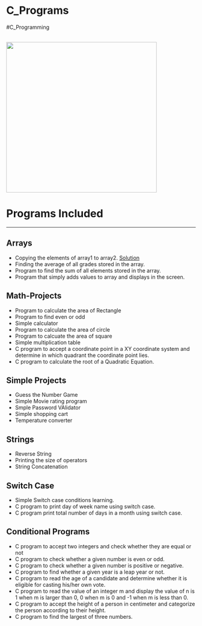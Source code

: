 # C_Programs

#C_Programming

<br>
<img height="400" width="400" src="https://images.unsplash.com/photo-1520509414578-d9cbf09933a1?ixlib=rb-1.2.1&ixid=eyJhcHBfaWQiOjEyMDd9&auto=format&fit=crop&w=349&q=80" >
</br>
<h1>Programs Included</h1>
<hr />
<h2>Arrays</h2>
<ul>
  <li>Copying the elements of array1 to array2. <a href="https://github.com/sagar608/C_Programs/Array">Solution</a></li>
  <li>Finding the average of all grades stored in the array.</li>
  <li>Program to find the sum of all elements stored in the array.</li>
  <li>Program that simply adds values to array and displays in the screen.</li>
</ul>
<h2>Math-Projects</h2>
<ul>
  <li>Program to calculate the area of Rectangle</li>
  <li>Program to find even or odd</li>
  <li>Simple calculator</li>
  <li>Program to calculate the area of circle</li>
  <li>Program to calcuate the area of square</li>
  <li>Simple multiplication table</li>
   <li>C program to accept a coordinate point in a XY coordinate system and determine in which quadrant the coordinate point lies.</li>
  <li> C program to calculate the root of a Quadratic Equation.</li>
 
</ul>
<h2>Simple Projects</h2>
<ul>
  <li>Guess the Number Game</li>
  <li>Simple Movie rating program</li>
  <li>Smple Password VAlidator</li>
  <li>Simple shopping cart</li>
  <li> Temperature converter </li>
 </ul>
<h2>Strings</h2>
<ul>
  <li>Reverse String</li>
  <li>Printing the size of operators</li>
  <li>String Concatenation</li>
</ul>
<h2>Switch Case</h2>
  <ul>
    <li>Simple Switch case conditions learning.</li>
  <li> C program to print day of week name using switch case.</li>
  <li>C program print total number of days in a month using switch case.</li>
  </ul>
  <h2>Conditional Programs</h2>
  <ul>
    <li> C program to accept two integers and check whether they are equal or not</li>
    <li>C program to check whether a given number is even or odd.</li>
    <li>C program to check whether a given number is positive or negative.</li>
    <li>C program to find whether a given year is a leap year or not.</li>
    <li> C program to read the age of a candidate and determine whether it is eligible for casting his/her own vote.</li>
    <li>C program to read the value of an integer m and display the value of n is 1 when m is larger than 0, 0 when m is 0 and -1 when m is less than 0.</li>
   <li>C program to accept the height of a person in centimeter and categorize the person according to their height. </li>
  <li>C program to find the largest of three numbers.</li>
 
    
    
  </ul>
